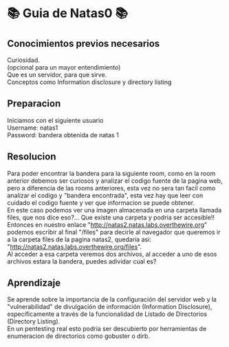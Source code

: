 # 📚 Guia de Natas0 📚

## Conocimientos previos necesarios
Curiosidad.  
(opcional para un mayor entendimiento)  
Que es un servidor, para que sirve.  
Conceptos como Information disclosure y directory listing

## Preparacion
Iniciamos con el siguiente usuario  
Username: natas1  
Password: bandera obtenida de natas 1

## Resolucion
Para poder encontrar la bandera para la siguiente room, como en la room anterior debemos ser curiosos y analizar el codigo fuente de la pagina web, pero a diferencia de las rooms anteriores, esta vez no sera tan facil como analizar el codigo y "bandera encontrada", esta vez hay que leer con cuidado el codigo fuente y ver que informacion se puede obtener.  
En este caso podemos ver una imagen almacenada en una carpeta llamada files, que nos dice eso?... Que existe una carpeta y podria ser accesible!!
Entonces en nuestro enlace "http://natas2.natas.labs.overthewire.org" podemos escribir al final "/files" para decirle al navegador que queremos ir a la carpeta files de la pagina natas2, quedaria asi: "http://natas2.natas.labs.overthewire.org/files".  
Al acceder a esa carpeta veremos dos archivos, al acceder a uno de esos archivos estara la bandera, puedes adividar cual es?

## Aprendizaje
Se aprende sobre la importancia de la configuración del servidor web y la "vulnerabilidad" de divulgación de información (Information Disclosure), específicamente a través de la funcionalidad de Listado de Directorios (Directory Listing).  
En un pentesting real esto podria ser descubierto por herramientas de enumeracion de directorios como gobuster o dirb.
